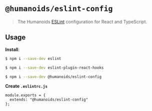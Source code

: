 # `@humanoids/eslint-config`

> The Humanoids [ESLint](https://eslint.org/) configuration for React and TypeScript.

## Usage

**Install**:

```bash
$ npm i --save-dev eslint

$ npm i --save-dev eslint-plugin-react-hooks

$ npm i --save-dev @humanoids/eslint-config
```

**Create `.eslintrc.js`**

```jsonc
module.exports = {
  extends: "@humanoids/eslint-config"
};
```
